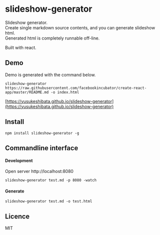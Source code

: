 slideshow-generator
=====

Slideshow generator.  
Create single markdown source contents, and you can generate slideshow html.  
Generated html is completely runnable off-line.  

Built with react.

Demo
----
Demo is generated with the command below.
```
slideshow-generator https://raw.githubusercontent.com/facebookincubator/create-react-app/master/README.md -o index.html
```

[https://yusukeshibata.github.io/slideshow-generator](https://yusukeshibata.github.io/slideshow-generator)

Install
-------

```
npm install slideshow-generator -g
```

Commandline interface
---------------------

#### Development

Open server http://localhost:8080

```
slideshow-generator test.md -p 8080 -watch
```

#### Generate

```
slideshow-generator test.md -o test.html
```

Licence
-------
MIT
